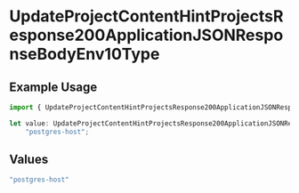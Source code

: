 # UpdateProjectContentHintProjectsResponse200ApplicationJSONResponseBodyEnv10Type

## Example Usage

```typescript
import { UpdateProjectContentHintProjectsResponse200ApplicationJSONResponseBodyEnv10Type } from "@vercel/sdk/models/operations";

let value: UpdateProjectContentHintProjectsResponse200ApplicationJSONResponseBodyEnv10Type =
    "postgres-host";
```

## Values

```typescript
"postgres-host"
```